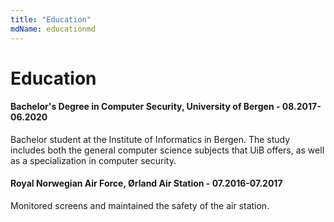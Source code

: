 ```yaml
---
title: "Education"
mdName: educationmd
---
```


# Education

#### Bachelor's Degree in Computer Security, University of Bergen - 08.2017-06.2020
Bachelor student at the Institute of Informatics in Bergen. The study includes both the general computer science subjects that UiB offers, as well as a specialization in computer security.

#### Royal Norwegian Air Force, Ørland Air Station - 07.2016-07.2017
Monitored screens and maintained the safety of the air station.
